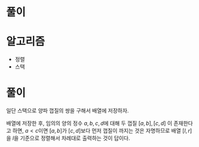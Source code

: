 # 풀이

# 알고리즘

- 정렬
- 스택

# 풀이

일단 스택으로 양파 껍질의 쌍을 구해서 배열에 저장하자.

배열에 저장한 후, 임의의 양의 정수 $a, b, c, d$에 대해 두 껍질 $[a, b], [c, d]$ 이 존재한다고 하면, $a < c$이면 $[a, b]$가 $[c, d]$보다 먼저 껍질이 까지는 것은 자명하므로 배열 $[l, r]$을 $l$을 기준으로 정렬해서 차례대로 출력하는 것이 답이다.